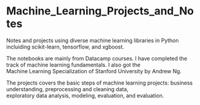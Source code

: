 # Machine_Learning_Projects_and_Notes
Notes and projects using diverse machine learning libraries in Python incluiding scikit-learn, tensorflow, and xgboost.  

The notebooks are mainly from Datacamp courses. I have completed the track of machine learning fundamentals. I also got the  
Machine Learning Specialization of Stanford University by Andrew Ng.     
  
The projects covers the basic steps of machine learning projects: business understanding, preprocessing and cleaning data,   
exploratory data analysis, modeling, evaluation, and evaluation.

